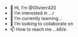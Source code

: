 - 👋 Hi, I’m @Olivierr420
- 👀 I’m interested in ...r
- 🌱 I’m currently learning ..
- 💞️ I’m looking to collaborate on 
- 📫 How to reach me ...k6/e.

<!--t
olivierr420/olivierr420 is a ✨ special ✨ repository because its `README.md` (this file) appears on your GitHub profile.
You can click the Preview link to take a look at your changes.
--->

